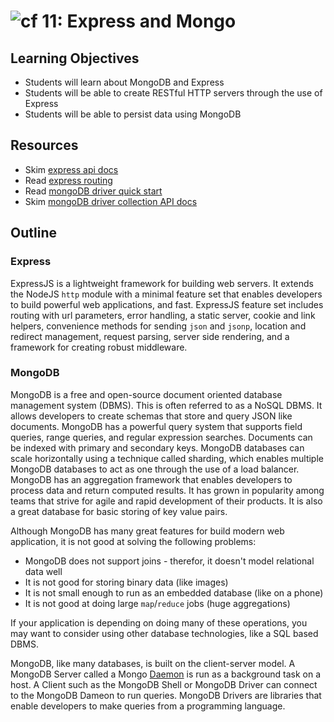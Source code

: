 ![cf](http://i.imgur.com/7v5ASc8.png) 11: Express and Mongo
===

## Learning Objectives
* Students will learn about MongoDB and Express
* Students will be able to create RESTful HTTP servers through the use of Express
* Students will be able to persist data using MongoDB

## Resources
* Skim [express api docs](http://expressjs.com/en/4x/api.html)
* Read [express routing](http://expressjs.com/en/guide/routing.html)
* Read [mongoDB driver quick start](http://mongodb.github.io/node-mongodb-native/2.2/quick-start/quick-start/)
* Skim [mongoDB driver collection API docs](http://mongodb.github.io/node-mongodb-native/2.2/api/Collection.html)

## Outline

### Express
ExpressJS is a lightweight framework for building web servers. It extends the NodeJS `http` module with a minimal feature set that enables developers to build powerful web applications, and fast. ExpressJS feature set includes routing with url parameters, error handling, a static server, cookie and link helpers, convenience methods for sending `json` and `jsonp`, location and redirect management, request parsing, server side rendering, and a framework for creating robust middleware.

### MongoDB
MongoDB is a free and open-source document oriented database management system (DBMS). This is often referred to as a NoSQL DBMS. It allows developers to create schemas that store and query JSON like documents. MongoDB has a powerful query system that supports field queries, range queries, and regular expression searches. Documents can be indexed with primary and secondary keys. MongoDB databases can scale horizontally using a technique called sharding, which enables multiple MongoDB databases to act as one through the use of a load balancer. MongoDB has an aggregation framework that enables developers to process data and return computed results. It has grown in popularity among teams that strive for agile and rapid development of their products. It is also a great database for basic storing of key value pairs.

Although MongoDB has many great features for build modern web application, it is not good at solving the following problems:

 - MongoDB does not support joins - therefor, it doesn't model relational data well
 - It is not good for storing binary data (like images)
 - It is not small enough to run as an embedded database (like on a phone)
 - It is not good at doing large `map`/`reduce` jobs (huge aggregations)

 If your application is depending on doing many of these operations, you may want to consider using other database technologies, like a SQL based DBMS.

MongoDB, like many databases, is built on the client-server model. A MongoDB Server called a Mongo [Daemon](https://en.wikipedia.org/wiki/Daemon_(computing)) is run as a background task on a host. A Client such as the MongoDB Shell or MongoDB Driver can connect to the MongoDB Dameon to run queries. MongoDB Drivers are libraries that enable developers to make queries from a programming language.
